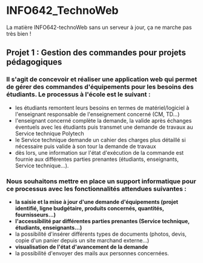 # INFO642_TechnoWeb
La matière INFO642-technoWeb sans un serveur à jour, ça ne marche pas très bien !

## Projet 1 : Gestion des commandes pour projets pédagogiques
### Il s'agit de concevoir et réaliser une application web qui permet de gérer des commandes d'équipements pour les besoins des étudiants. Le processus à l'école est le suivant :
- les étudiants remontent leurs besoins en termes de matériel/logiciel à l'enseignant responsable de l'enseignement concerné (CM, TD...)
- l'enseignant concerné complète la demande, la valide après échanges éventuels avec les étudiants puis transmet une demande de travaux au Service technique Polytech
- le Service technique demande un cahier des charges plus détaillé si nécessaire puis valide à son tour la demande de travaux
- dès lors, une information sur l'état d'exécution de la commande est fournie aux différentes parties prenantes (étudiants, enseignants, Service technique...).
### Nous souhaitons mettre en place un support informatique pour ce processus avec les fonctionnalités attendues suivantes :
- **la saisie et la mise à jour d'une demande d'équipements (projet identifié, ligne budgétaire, produits concernés, quantités, fournisseurs...)**
- **l'accessibilité par différentes parties prenantes (Service technique, étudiants, enseignants...)**
- la possibilité d'insérer différents types de documents (photos, devis, copie d'un panier depuis un site marchand externe...)
- **visualisation de l'état d'avancement de la demande**
- la possibilité d'envoyer des mails aux personnes concernées.
